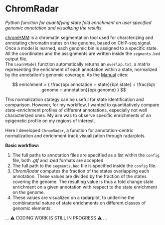 # ChromRadar    
*Python function for quantifying state fold enrichment on user specified genomic annotation and visualizing the results*    
    
[chromHMM](http://compbio.mit.edu/ChromHMM/) is a chromatin segmentation tool used for charcterizing and annotating chromatin states on the genome, based on ChIP-seq signal. Once a model is learned, each genomic bin is assigned to a specific state. All the coordinates and the assignments are written inside the `segments.bed` output file.   
The `LearnModel` function automatically returns an `overlap.txt`, a matrix representing the enrichment of each annotation within a state, normalized by the annotation's genomic coverage. As the [Manual](http://compbio.mit.edu/ChromHMM/ChromHMM_manual.pdf) cites:   

$$ enrichment = { \frac{bp\ annotation ∩ state}{bp\ state} ÷ \frac{bp\ genome ∩ annotation}{bp\ genome} } $$   

This normalization stategy can be useful for state identification and comparison. However, for my workflow, I wanted to quantitatively compare state-enrichment profiles of different annotations, especially not well characterized ones. My aim was to observe specific enrichments of an epigenetic profile on my regions of interest.   
     
Here I developed `ChromRadar`, a function for annotation-centric normalization and enrichment track visualization through radarplots.   
   
**Basic workflow:**   
1. The full paths to annotation files are specified as a list within the `config` file, both *.gtf* and *.bed* formats are accepted
2. The full path to the `segments.bed` file is specified inside the `config` file.
3. *ChromRadar* computes the fraction of the states overlapping each annotation. These values are divided by the fraction of the states covering the genome. The resulting value is thus a fold change state enrichment on a given annotation with respect to the state enrichment on the genome.
4. These values are visualized on a radarplot, to underline the combinatorial nature of state enrichments on different classes of genomic elements.

... :warning: CODING WORK IS STILL IN PROGRESS :warning: ...